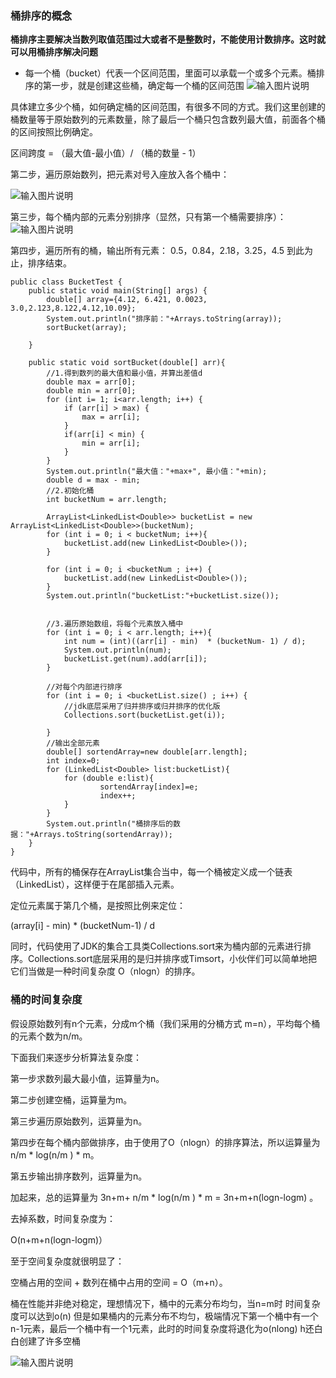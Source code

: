 ### 桶排序的概念
 **桶排序主要解决当数列取值范围过大或者不是整数时，不能使用计数排序。这时就可以用桶排序解决问题** 
- 每一个桶（bucket）代表一个区间范围，里面可以承载一个或多个元素。桶排序的第一步，就是创建这些桶，确定每一个桶的区间范围
![输入图片说明](https://images.gitee.com/uploads/images/2018/1020/170613_7424521a_1478371.png "屏幕截图.png")

具体建立多少个桶，如何确定桶的区间范围，有很多不同的方式。我们这里创建的桶数量等于原始数列的元素数量，除了最后一个桶只包含数列最大值，前面各个桶的区间按照比例确定。

区间跨度 = （最大值-最小值）/ （桶的数量 - 1）

第二步，遍历原始数列，把元素对号入座放入各个桶中：

![输入图片说明](https://images.gitee.com/uploads/images/2018/1020/170719_6c6132f4_1478371.png "屏幕截图.png")

第三步，每个桶内部的元素分别排序（显然，只有第一个桶需要排序）：
![输入图片说明](https://images.gitee.com/uploads/images/2018/1020/170813_64095c11_1478371.png "屏幕截图.png")
 
第四步，遍历所有的桶，输出所有元素： 0.5，0.84，2.18，3.25，4.5  到此为止，排序结束。

```
public class BucketTest {
    public static void main(String[] args) {
        double[] array={4.12, 6.421, 0.0023, 3.0,2.123,8.122,4.12,10.09};
        System.out.println("排序前："+Arrays.toString(array));
        sortBucket(array);

    }

    public static void sortBucket(double[] arr){
        //1.得到数列的最大值和最小值，并算出差值d
        double max = arr[0];
        double min = arr[0];
        for (int i= 1; i<arr.length; i++) {
            if (arr[i] > max) {
                max = arr[i];
            }
            if(arr[i] < min) {
                min = arr[i];
            }
        }
        System.out.println("最大值："+max+", 最小值："+min);
        double d = max - min;
        //2.初始化桶
        int bucketNum = arr.length;

        ArrayList<LinkedList<Double>> bucketList = new ArrayList<LinkedList<Double>>(bucketNum);
        for (int i = 0; i < bucketNum; i++){
            bucketList.add(new LinkedList<Double>());
        }

        for (int i = 0; i <bucketNum ; i++) {
            bucketList.add(new LinkedList<Double>());
        }
        System.out.println("bucketList:"+bucketList.size());


        //3.遍历原始数组，将每个元素放入桶中
        for (int i = 0; i < arr.length; i++){
            int num = (int)((arr[i] - min)  * (bucketNum- 1) / d);
            System.out.println(num);
            bucketList.get(num).add(arr[i]);
        }

        //对每个内部进行排序
        for (int i = 0; i <bucketList.size() ; i++) {
            //jdk底层采用了归并排序或归并排序的优化版
            Collections.sort(bucketList.get(i));

        }
        //输出全部元素
        double[] sortendArray=new double[arr.length];
        int index=0;
        for (LinkedList<Double> list:bucketList){
            for (double e:list){
                    sortendArray[index]=e;
                    index++;
            }
        }
        System.out.println("桶排序后的数据："+Arrays.toString(sortendArray));
    }
}

```


代码中，所有的桶保存在ArrayList集合当中，每一个桶被定义成一个链表（LinkedList<Double>），这样便于在尾部插入元素。

定位元素属于第几个桶，是按照比例来定位：

(array[i] - min)  * (bucketNum-1) / d

同时，代码使用了JDK的集合工具类Collections.sort来为桶内部的元素进行排序。Collections.sort底层采用的是归并排序或Timsort，小伙伴们可以简单地把它们当做是一种时间复杂度 O（nlogn）的排序。

### 桶的时间复杂度
假设原始数列有n个元素，分成m个桶（我们采用的分桶方式 m=n），平均每个桶的元素个数为n/m。

下面我们来逐步分析算法复杂度：



第一步求数列最大最小值，运算量为n。

第二步创建空桶，运算量为m。

第三步遍历原始数列，运算量为n。

第四步在每个桶内部做排序，由于使用了O（nlogn）的排序算法，所以运算量为 n/m * log(n/m ) * m。

第五步输出排序数列，运算量为n。



加起来，总的运算量为 3n+m+ n/m * log(n/m ) * m = 3n+m+n(logn-logm) 。

去掉系数，时间复杂度为：

O(n+m+n(logn-logm)） 



至于空间复杂度就很明显了：

空桶占用的空间 + 数列在桶中占用的空间 = O（m+n）。



桶在性能并非绝对稳定，理想情况下，桶中的元素分布均匀，当n=m时 时间复杂度可以达到o(n)
但是如果桶内的元素分布不均匀，极端情况下第一个桶中有一个n-1元素，最后一个桶中有一个1元素，此时的时间复杂度将退化为o(nlong) h还白白创建了许多空桶

![输入图片说明](https://images.gitee.com/uploads/images/2018/1021/205759_c7292e1b_1478371.png "屏幕截图.png")

